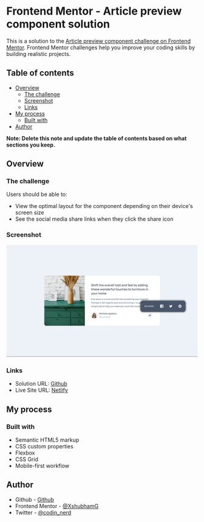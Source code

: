 # Frontend Mentor - Article preview component solution

This is a solution to the [Article preview component challenge on Frontend Mentor](https://www.frontendmentor.io/challenges/article-preview-component-dYBN_pYFT). Frontend Mentor challenges help you improve your coding skills by building realistic projects. 

## Table of contents

- [Overview](#overview)
  - [The challenge](#the-challenge)
  - [Screenshot](#screenshot)
  - [Links](#links)
- [My process](#my-process)
  - [Built with](#built-with)
- [Author](#author)

**Note: Delete this note and update the table of contents based on what sections you keep.**

## Overview

### The challenge

Users should be able to:

- View the optimal layout for the component depending on their device's screen size
- See the social media share links when they click the share icon

### Screenshot

![Screenshot](./screenshot.jpg)



### Links

- Solution URL: [Github](https://github.com/XshubhamG/Article-preview.git)
- Live Site URL: [Netlify](https://joyful-centaur-da455f.netlify.app)

## My process

### Built with

- Semantic HTML5 markup
- CSS custom properties
- Flexbox
- CSS Grid
- Mobile-first workflow

## Author

- Github - [Github](https://www.github.com/XshubhamG)
- Frontend Mentor - [@XshubhamG](https://www.frontendmentor.io/profile/XshubhamG)
- Twitter - [@codin_nerd](https://www.twitter.com/codin_nerd)


